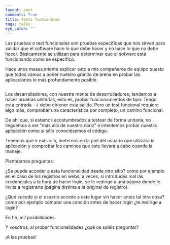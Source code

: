 ```yaml
---
layout: post
comments: True
title: Tests funcionales
tags: talks
eye_catch: ""
---
```


Las pruebas o test funcionales son pruebas específicas que nos sirven para validar que el software hace lo que debe hacer y no hace lo que no debe hacer.
Básicamente se utilizan para determinar que el sofware está funcionando como se especificó.

Hace unos meses intenté explicar esto a mis compañeros de equipo puesto que todos vamos a poner nuestro granito de arena en probar las aplicaciones lo más profundamente posible.

<figure>
	<a href="https://flic.kr/p/e7RChP"><img src="https://flic.kr/p/e7RChP" alt=""></a>
</figure>


Los desarrolladores, con nuestra mente de desarrolladores, tendemos a hacer pruebas unitarias, esto es, probar funcionamientos de tipo: Tengo esta entrada --> debo obtener esta salida.
Pero un test funcional requiere algo más, comprobar una característica por completo, un camino funcional.

De ahí que, si estamos acostumbrados a testear de forma unitaria, no lleguemos a ver "más allá de nuestra nariz" e intentemos probar
nuestra aplicación como si sólo conociésemos el código.

Tenemos que ir más allá, meternos en la piel del usuario que utilizará la aplicación y comprobar los caminos que éste llevará a cabo cuando la maneje.

Plantearnos preguntas:

¿Se puede acceder a esta funcionalidad desde otro sitio? como por ejemplo en el caso
de los registros en webs, a veces, si introduces mal las credenciales a la hora de hacer login, se te redirige a una página donde te invita a registrarte (página distinta a la original de registro).

¿Qué sucede si el usuario accede a este lugar sin hacer antes tal otra cosa? como por ejemplo comprar una canción antes de hacer login ¿te redirige a login?

En fin, mil posibilidades.

Y vosotros, al probar funcionalidades ¿qué os soléis preguntar?

¡A las pruebas!
